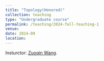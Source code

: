 ```yaml
---
title: "Topology(Honored)"
collection: teaching
type: "Undergraduate course"
permalink: /teaching/2024-fall-teaching-1
venue: 
date: 2024-09
location: 
---
```


Insturctor: [Zuoqin Wang](http://staff.ustc.edu.cn/~wangzuoq).
